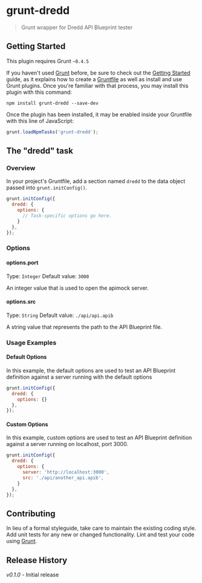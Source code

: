 # grunt-dredd

> Grunt wrapper for Dredd API Blueprint tester

## Getting Started
This plugin requires Grunt `~0.4.5`

If you haven't used [Grunt](http://gruntjs.com/) before, be sure to check out the [Getting Started](http://gruntjs.com/getting-started) guide, as it explains how to create a [Gruntfile](http://gruntjs.com/sample-gruntfile) as well as install and use Grunt plugins. Once you're familiar with that process, you may install this plugin with this command:

```shell
npm install grunt-dredd --save-dev
```

Once the plugin has been installed, it may be enabled inside your Gruntfile with this line of JavaScript:

```js
grunt.loadNpmTasks('grunt-dredd');
```

## The "dredd" task

### Overview
In your project's Gruntfile, add a section named `dredd` to the data object passed into `grunt.initConfig()`.

```js
grunt.initConfig({
  dredd: {
    options: {
      // Task-specific options go here.
    }
  },
});
```

### Options

#### options.port
Type: `Integer`
Default value: `3000`

An integer value that is used to open the apimock server.

#### options.src
Type: `String`
Default value: `./api/api.apib`

A string value that represents the path to the API Blueprint file.

### Usage Examples

#### Default Options
In this example, the default options are used to test an API Blueprint definition against a server running with the default options

```js
grunt.initConfig({
  dredd: {
    options: {}
  },
});
```

#### Custom Options
In this example, custom options are used to test an API Blueprint definition against a server running on localhost, port 3000.

```js
grunt.initConfig({
  dredd: {
    options: {
      server: 'http://localhost:3000',
      src: './api/another_api.apib',
    }
  },
});
```

## Contributing
In lieu of a formal styleguide, take care to maintain the existing coding style. Add unit tests for any new or changed functionality. Lint and test your code using [Grunt](http://gruntjs.com/).

## Release History
_v0.1.0_ - Initial release
